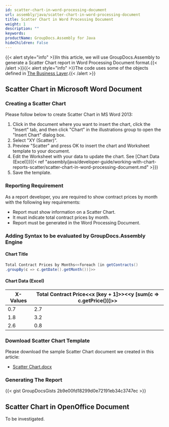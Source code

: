 ```yaml
---
id: scatter-chart-in-word-processing-document
url: assembly/java/scatter-chart-in-word-processing-document
title: Scatter Chart in Word Processing Document
weight: 1
description: ""
keywords: 
productName: GroupDocs.Assembly for Java
hideChildren: False
---
```

{{< alert style="info" >}}In this article, we will use GroupDocs.Assembly to generate a Scatter Chart report in Word Processing Document format.{{< /alert >}}{{< alert style="info" >}}The code uses some of the objects defined in [The Business Layer](https://docs.groupdocs.com/assembly/java/the-business-layer/).{{< /alert >}}

## Scatter Chart in Microsoft Word Document

### Creating a Scatter Chart

Please follow below to create Scatter Chart in MS Word 2013:

1.  Click in the document where you want to insert the chart, click the "Insert" tab, and then click "Chart" in the illustrations group to open the "Insert Chart" dialog box.
2.  Select "XY (Scatter)".
3.  Preview "Scatter" and press OK to insert the chart and Worksheet template to your document.
4.  Edit the Worksheet with your data to update the chart. See [Chart Data (Excel)]({{< ref "assembly/java/developer-guide/working-with-chart-reports-scatter/scatter-chart-in-word-processing-document.md" >}})
5.  Save the template.

### Reporting Requirement

As a report developer, you are required to show contract prices by month with the following key requirements:

*   Report must show information on a Scatter Chart.
*   It must indicate total contract prices by month.
*   Report must be generated in the Word Processing Document.

### Adding Syntax to be evaluated by GroupDocs.Assembly Engine

#### Chart Title

```java
Total Contract Prices by Months<<foreach [in getContracts()
.groupBy(c => c.getDate().getMonth())]>>
```

#### Chart Data (Excel)

| X-Values | Total Contract Price<<x [key + 1]>><<y [sum(c => c.getPrice())]>> |
| -------- | ------------------------------------------------------------ |
| 0.7      | 2.7                                                          |
| 1.8      | 3.2                                                          |
| 2.6      | 0.8                                                          |

### Download Scatter Chart Template

Please download the sample Scatter Chart document we created in this article:

*   [Scatter Chart.docx](https://github.com/groupdocs-assembly/GroupDocs.Assembly-for-Java/blob/master/Examples/GroupDocs.Assembly.Examples.Java/Data/Storage/Word%20Templates/Scatter%20Chart.docx?raw=true)

### Generating The Report

{{< gist GroupDocsGists 2b9e00fd18299d0e72191eb34c3747ec >}}

## Scatter Chart in OpenOffice Document

To be investigated.
